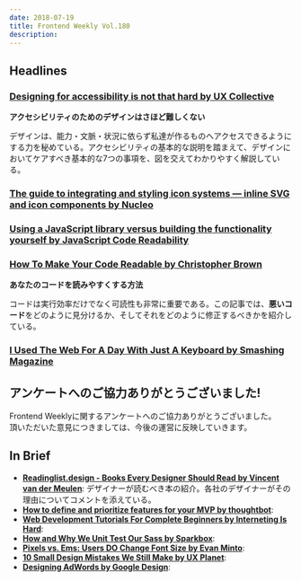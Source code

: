 ```yaml
---
date: 2018-07-19
title: Frontend Weekly Vol.180
description: 
---
```


## Headlines

### [Designing for accessibility is not that hard by UX Collective](https://uxdesign.cc/designing-for-accessibility-is-not-that-hard-c04cc4779d94)

**アクセシビリティのためのデザインはさほど難しくない**

デザインは、能力・文脈・状況に依らず私達が作るものへアクセスできるようにする力を秘めている。アクセシビリティの基本的な説明を踏まえて、デザインにおいてケアすべき基本的な7つの事項を、図を交えてわかりやすく解説している。

### [The guide to integrating and styling icon systems — inline SVG and icon components by Nucleo](https://blog.nucleoapp.com/the-guide-to-integrating-and-styling-icon-systems-inline-svg-and-icon-components-9ed234419166)


### [Using a JavaScript library versus building the functionality yourself by JavaScript Code Readability](https://www.codereadability.com/javascript-library-vs-building-yourself/)


### [How To Make Your Code Readable by Christopher Brown](https://medium.com/@chbchb55/the-importance-of-readable-code-165895e939c7)

**あなたのコードを読みやすくする方法**

コードは実行効率だけでなく可読性も非常に重要である。この記事では、**悪いコード**をどのように見分けるか、そしてそれをどのように修正するべきかを紹介している。

### [I Used The Web For A Day With Just A Keyboard by Smashing Magazine](https://www.smashingmagazine.com/2018/07/web-with-just-a-keyboard/)

## アンケートへのご協力ありがとうございました!

Frontend Weeklyに関するアンケートへのご協力ありがとうございました。  
頂いただいた意見につきましては、今後の運営に反映していきます。

## In Brief

- [**Readinglist.design - Books Every Designer Should Read by Vincent van der Meulen**](https://readinglist.design/): デザイナーが読むべき本の紹介。各社のデザイナーがその理由についてコメントを添えている。
- [**How to define and prioritize features for your MVP by thoughtbot**](https://robots.thoughtbot.com/how-to-define-and-prioritize-features-for-your-mvp):
- [**Web Development Tutorials For Complete Beginners by Interneting Is Hard**](https://internetingishard.com/):
- [**How and Why We Unit Test Our Sass by Sparkbox**](https://seesparkbox.com/foundry/how_and_why_we_unit_test_our_sass):
- [**Pixels vs. Ems: Users DO Change Font Size by Evan Minto**](https://medium.com/@vamptvo/pixels-vs-ems-users-do-change-font-size-5cfb20831773):
- [**10 Small Design Mistakes We Still Make by UX Planet**](https://uxplanet.org/10-small-design-mistakes-we-still-make-1cd5f60bc708):
- [**Designing AdWords by Google Design**](https://medium.com/google-design/designing-adwords-4f67cee096d8):
